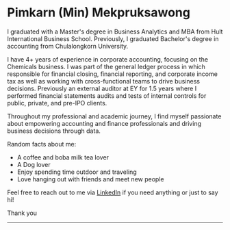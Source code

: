 # Pimkarn (Min) Mekpruksawong

I graduated with a Master's degree in Business Analytics and MBA from Hult International Business School. Previously, I graduated Bachelor's degree in accounting from Chulalongkorn University.

I have 4+ years of experience in corporate accounting, focusing on the Chemicals business. I was part of the general ledger process in which responsible for financial closing, financial reporting, and corporate income tax as well as working with cross-functional teams to drive business decisions. Previously an external auditor at EY for 1.5 years where I performed financial statements audits and tests of internal controls for public, private, and pre-IPO clients.

Throughout my professional and academic journey, I find myself passionate about empowering accounting and finance professionals and driving business decisions through data.

Random facts about me:
- A coffee and boba milk tea lover
- A Dog lover
- Enjoy spending time outdoor and traveling
- Love hanging out with friends and meet new people

Feel free to reach out to me via [LinkedIn](https://www.linkedin.com/in/pimkarnm/) if you need anything or just to say hi! 

Thank you

----------------------------------------------------------------------------------------
